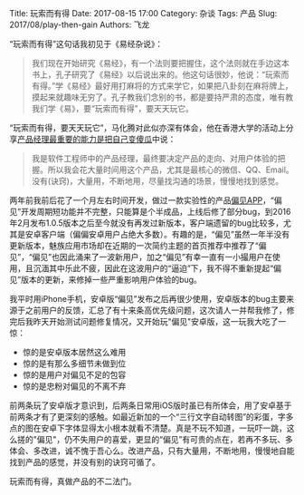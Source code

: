 Title: 玩索而有得
Date: 2017-08-15 17:00
Category: 杂谈
Tags: 产品
Slug: 2017/08/play-then-gain
Authors: 飞龙

“玩索而有得”这句话我初见于《易经杂说》：

> 我们现在开始研究《易经》，有一个法则要把握住，这个法则就在手边这本书上，孔子研究了《易经》以后说出来的。他这句话很妙，他说：“玩索而有得。”学《易经》最好用打麻将的方式来学它，如果把八卦刻在麻将牌上，摸起来就趣味无穷了。孔子教我们念别的书，都是要持严肃的态度，唯有教我们学《易》，要“玩索而有得”，要天天玩它。

“玩索而有得，要天天玩它”，马化腾对此似亦深有体会，他在香港大学的活动上分享[产品经理最重要的能力是把自己变傻瓜](http://tech.qq.com/a/20150601/014134.htm)中说：

> 我是软件工程师中的产品经理，最终要决定产品的走向、对用户体验的把握。所以我会花大量时间用这个产品，尤其是最核心的微信、QQ、Email。  
没有(诀窍)，大量用，不断地用，尽量找沟通的场景，慢慢地找到感觉。

两年前我前后花了一个月左右时间开发，做过一款实验性的产品[偏见APP](http://pianjian.me)，“偏见”开发周期短功能并不完整，只能算是个半成品，上线后修了部分bug，到2016年2月发布1.0.5版本之后至今就没有再发过新版本，客户端遗留的bug比较多，尤其是安卓客户端（偏偏安卓用户占绝大多数）。有趣的是，“偏见”虽然一年半没有更新版本，魅族应用市场却在近期的一次简约主题的首页推荐中推荐了“偏见”，“偏见”也因此涌来了一波新用户，加之“偏见”有幸一直有一小撮用户在使用，且沉湎其中乐此不疲，因此在这波用户的“逼迫”下，我不得不重新提起“偏见”版本的更新，来修掉一些严重影响用户体验的bug。

我平时用iPhone手机，安卓版“偏见”发布之后再很少使用，安卓版本的bug主要来源于之前用户的反馈，汇总了有十来条高优先级问题，这次请人一并帮我修了，修完后我昨天开始测试问题修复情况，又开始玩"偏见"安卓版，这一玩我大吃了一惊：

- 惊的是安卓版本居然这么难用
- 惊的是有那么多细节未做到位
- 惊的是用户对偏见不足的包容
- 惊的是忠粉对偏见的不离不弃

前两条玩了安卓版才意识到，后两条日常用iOS版时虽已有所体会，用了安卓基于前两条才有了更深刻的感触。如最近新加的一个“三行文字自动转图”的彩蛋，字多点的图在安卓下字体显得太小根本就看不清楚。真是不玩不知道，一玩吓一跳，这么搓的"偏见"，仍不失用户的喜爱，更显的“偏见”有可贵的点在，若再不多玩、多体会、多改进，诚不愧于吾心么。改进产品，只有大量用，不断地用，慢慢地自能找到产品的感觉，并没有别的诀窍可循了。

玩索而有得，真做产品的不二法门。
